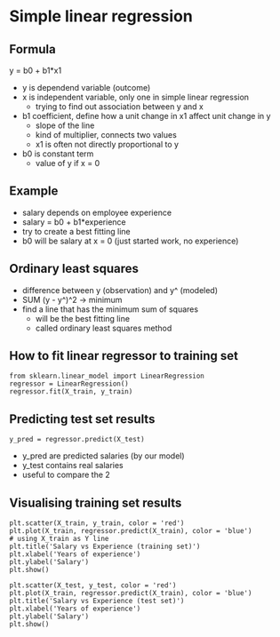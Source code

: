 # Simple linear regression

## Formula
y = b0 + b1*x1
- y is dependend variable (outcome)
- x is independent variable, only one in simple linear regression
  - trying to find out association between y and x
- b1 coefficient, define how a unit change in x1 affect unit change in y
  - slope of the line
  - kind of multiplier, connects two values
  - x1 is often not directly proportional to y
- b0 is constant term
  - value of y if x = 0

## Example
- salary depends on employee experience
- salary = b0 + b1*experience
- try to create a best fitting line
- b0 will be salary at x = 0 (just started work, no experience)

## Ordinary least squares
- difference between y (observation) and y^ (modeled)
- SUM (y - y^)^2 -> minimum
- find a line that has the minimum sum of squares
  - will be the best fitting line
  - called ordinary least squares method

## How to fit linear regressor to training set
    from sklearn.linear_model import LinearRegression
    regressor = LinearRegression()
    regressor.fit(X_train, y_train)

## Predicting test set results
    y_pred = regressor.predict(X_test)
- y_pred are predicted salaries (by our model)
- y_test contains real salaries
- useful to compare the 2

## Visualising training set results
    
    plt.scatter(X_train, y_train, color = 'red')
    plt.plot(X_train, regressor.predict(X_train), color = 'blue') 
    # using X_train as Y line
    plt.title('Salary vs Experience (training set)')
    plt.xlabel('Years of experience')
    plt.ylabel('Salary')
    plt.show()

    plt.scatter(X_test, y_test, color = 'red')
    plt.plot(X_train, regressor.predict(X_train), color = 'blue')
    plt.title('Salary vs Experience (test set)')
    plt.xlabel('Years of experience')
    plt.ylabel('Salary')
    plt.show()

